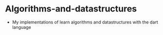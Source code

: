 # Algorithms-and-datastructures
 - My  implementations of learn algorithms and datastructures with the dart language
